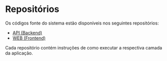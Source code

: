 # Repositórios

Os códigos fonte do sistema estão disponíveis nos seguintes repositórios:
- [API (Backend)](https://gitlab.com/lappis-unb/projects/mec-energia/mec-energia-api)  
- [WEB (Frontend)](https://gitlab.com/lappis-unb/projects/mec-energia/mec-energia-web)  

Cada repositório contém instruções de como executar a respectiva camada da aplicação.